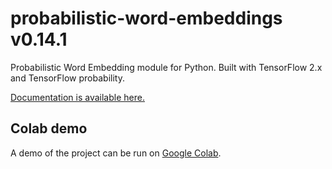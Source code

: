 # probabilistic-word-embeddings v0.14.1

Probabilistic Word Embedding module for Python. Built with TensorFlow 2.x and TensorFlow probability.

[Documentation is available here.](https://ninpnin.github.io/probabilistic-word-embeddings/)

## Colab demo

A demo of the project can be run on [Google Colab](https://colab.research.google.com/drive/1dGqWn7SMqg-fGzVUGzXSOUmsX8m9k5k2).
